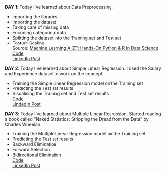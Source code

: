 
**DAY 1**: 
Today I've learned about Data Preprocessing:
* Importing the libraries
* Importing the dataset
* Taking care of missing data
* Encoding categorical data
* Splitting the dataset into the Training set and Test set
* Feature Scaling\
Source: [Machine Learning A-Z™: Hands-On Python & R In Data Science](https://www.udemy.com/course/machinelearning/)\
[Code](https://colab.research.google.com/drive/1qSchD6OhY0AaqH_LHpk6tifsQMsokEsg?usp=sharing)\
[LinkedIn Post](https://www.linkedin.com/posts/naveen-malla_100daysofmlcode-machinelearning-datascience-activity-6702256267097968641-rxEO)

**DAY 2**:
Today I've learned about Simple Linear Regression. I used the Salary and Experience dataset to work on the concept.
* Training the Simple Linear Regression model on the Training set
* Predicting the Test set results
* Visualising the Training set and Test set results\
[Code](https://colab.research.google.com/drive/1rXXJO-mQ5LAslTiIxkvFYDSybuB8BEnI?usp=sharing)\
[LindedIn Post](https://www.linkedin.com/posts/naveen-malla_google-colaboratory-activity-6702620874555633664-Vy72)

**DAY 3**:
Today I've learned about Multiple Linear Regression. Started reading a book called "Naked Statistics: Stripping the Dread from the Data" by Charles Wheelan.
* Training the Multiple Linear Regression model on the Training set
* Predicting the Test set results
* Backward Elimination
* Forward Selection
* Bidirectional Elimination\
[Code](https://colab.research.google.com/drive/1rkQpg4QM10wMgXXSzElkrKuY3vyxuOBK?usp=sharing)\
[LinkedIn Post](https://www.linkedin.com/posts/naveen-malla_100daysofmlcode-machinelearning-datascience-activity-6702964440360480768-iKxO)
